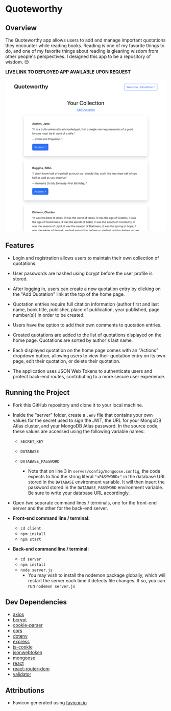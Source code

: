 # Quoteworthy

## Overview

The Quoteworthy app allows users to add and manage important quotations they encounter while reading books. Reading is one of my favorite things to do, and one of my favorite things about reading is gleaning wisdom from other people's perspectives. I designed this app to be a repository of wisdom. 😊

**LIVE LINK TO DEPLOYED APP AVAILABLE UPON REQUEST**

![](/homePageScreenshot.png)

## Features

-   Login and registration allows users to maintain their own collection of quotations.

-   User passwords are hashed using bcrypt before the user profile is stored.

-   After logging in, users can create a new quotation entry by clicking on the "Add Quotation" link at the top of the home page.

-   Quotation entries require full citation information (author first and last name, book title, publisher, place of publication, year published, page number(s)) in order to be created.

-   Users have the option to add their own comments to quotation entries.

-   Created quotations are added to the list of quotations displayed on the home page. Quotations are sorted by author's last name.

-   Each displayed quotation on the home page comes with an "Actions" dropdown button, allowing users to view their quotation entry on its own page, edit their quotation, or delete their quotation.

-   The application uses JSON Web Tokens to authenticate users and protect back-end routes, contributing to a more secure user experience.

## Running the Project

-   Fork this GitHub repository and clone it to your local machine.

-   Inside the "server" folder, create a `.env` file that contains your own values for the secret used to sign the JWT, the URL for your MongoDB Atlas cluster, and your MongoDB Atlas password. In the source code, these values are accessed using the following variable names:

    -   `SECRET_KEY`

    -   `DATABASE`

    -   `DATABASE_PASSWORD`

        -   Note that on line 3 in `server/config/mongoose.config`, the code expects to find the string literal `"<PASSWORD>"` in the database URL stored in the `DATABASE` environment variable. It will then insert the password stored in the `DATABASE_PASSWORD` environment variable. Be sure to write your database URL accordingly.

-   Open two separate command lines / terminals, one for the front-end server and the other for the back-end server.

-   **Front-end command line / terminal:**

    -   `cd client`
    -   `npm install`
    -   `npm start`

-   **Back-end command line / terminal:**
    -   `cd server`
    -   `npm install`
    -   `node server.js`
        -   You may wish to install the nodemon package globally, which will restart the server each time it detects file changes. If so, you can run `nodemon server.js`

## Dev Dependencies

-   [axios](https://www.npmjs.com/package/axios)
-   [bcrypt](https://www.npmjs.com/package/bcrypt)
-   [cookie-parser](https://www.npmjs.com/package/cookie-parser)
-   [cors](https://www.npmjs.com/package/cors)
-   [dotenv](https://www.npmjs.com/package/dotenv)
-   [express](https://www.npmjs.com/package/express)
-   [js-cookie](https://www.npmjs.com/package/js-cookie)
-   [jsonwebtoken](https://www.npmjs.com/package/jsonwebtoken)
-   [mongoose](https://www.npmjs.com/package/mongoose)
-   [react](https://www.npmjs.com/package/react)
-   [react-router-dom](https://www.npmjs.com/package/react-router-dom)
-   [validator](https://www.npmjs.com/package/validator)

## Attributions

-   Favicon generated using [favicon.io](https://favicon.io/favicon-generator/)
